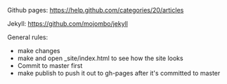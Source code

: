 
Github pages: https://help.github.com/categories/20/articles

Jekyll: https://github.com/mojombo/jekyll

General rules:
 * make changes
 * make and open _site/index.html to see how the site looks
 * Commit to master first
 * make publish to push it out to gh-pages after it's committed to master
